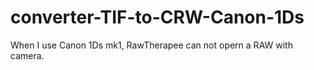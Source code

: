 # converter-TIF-to-CRW-Canon-1Ds
When I use Canon 1Ds mk1, RawTherapee can not opern a RAW with camera. 
